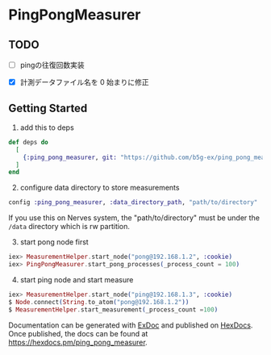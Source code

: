# PingPongMeasurer

## TODO

- [ ] pingの往復回数実装
- [x] 計測データファイル名を 0 始まりに修正


## Getting Started

1. add this to deps

```elixir
def deps do
  [
    {:ping_pong_measurer, git: "https://github.com/b5g-ex/ping_pong_measurer.git"}
  ]
end
```

2. configure data directory to store measurements

```elixir
config :ping_pong_measurer, :data_directory_path, "path/to/directory"
```

If you use this on Nerves system, the "path/to/directory" must be under the `/data` directory which is rw partition.

3. start pong node first

```elixir
iex> MeasurementHelper.start_node("pong@192.168.1.2", :cookie)
iex> PingPongMeasurer.start_pong_processes(_process_count = 100)
```

4. start ping node and start measure

```elixir
iex> MeasurementHelper.start_node("ping@192.168.1.3", :cookie)
$ Node.connect(String.to_atom("pong@192.168.1.2"))
$ MeasurementHelper.start_measurement(_process_count =100)
```

Documentation can be generated with [ExDoc](https://github.com/elixir-lang/ex_doc)
and published on [HexDocs](https://hexdocs.pm). Once published, the docs can
be found at <https://hexdocs.pm/ping_pong_measurer>.

